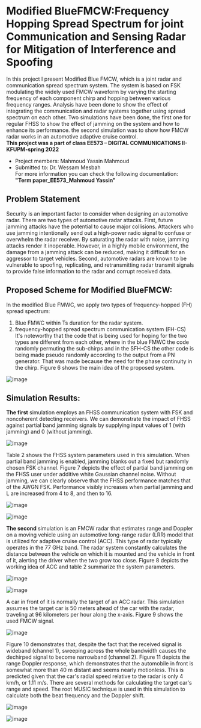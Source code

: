 # Modified BlueFMCW:Frequency Hopping Spread Spectrum for joint Communication and Sensing Radar for Mitigation of Interference and Spoofing
In this project I present Modified Blue FMCW, which is a joint radar and communication spread spectrum system. The system is based on FSK modulating the widely used FMCW waveform by varying the starting frequency of each component chirp and hopping between various frequency ranges. Analysis have been done to show the effect of integrating the communication and radar systems together using spread spectrum on each other. Two simulations have been done, the first one for regular FHSS to show the effect of jamming on the system and how to enhance its performance. the second simulation was to show how FMCW radar works in an automotive adaptive cruise control. <br />
**This project was a part of class EE573 – DIGITAL COMMUNICATIONS II-KFUPM-spring 2022**
- Project members:
Mahmoud Yassin Mahmoud
- Submitted to:
Dr. Wessam Mesbah <br />
For more information you can check the following documentation: **"Term paper_EE573_Mahmoud Yassin"**
## Problem Statement
Security is an important factor to consider when designing an automotive radar. There are two types of automotive radar attacks.
First, future jamming attacks have the potential to cause major collisions. Attackers who use jamming intentionally send out a high-power radio signal to confuse or overwhelm the radar receiver. By saturating the radar with noise, jamming attacks render it inoperable. However, in a highly mobile environment, the damage from a jamming attack can be reduced, making it difficult for an aggressor to target vehicles.
Second, automotive radars are known to be vulnerable to spoofing, replicating, and retransmitting radar transmit signals to provide false information to the radar and corrupt received data.

## Proposed Scheme for Modified BlueFMCW:
In the modified Blue FMWC, we apply two types of frequency-hopped (FH) spread spectrum:
1. Blue FMWC within Ts duration for the radar system.
2. frequency-hopped spread spectrum communication system (FH-CS)<br />
It's noteworthy that the code that is being used for hoping for the two types are different from each other, where in the blue FMWC the code randomly permuting the sub-chirps and in the SFH-CS the other code is being made pseudo randomly according to the output from a PN generator. That was made because the need for the phase continuity in the chirp. Figure 6 shows the main idea of the proposed system.

![image](https://user-images.githubusercontent.com/106708838/171571899-2740e556-95f2-4d06-88f8-4cf09bc995a9.png)

## Simulation Results:
**The first** simulation employs an FHSS communication system with FSK and noncoherent detecting receivers. We can demonstrate the impact of FHSS against partial band jamming signals by supplying input values of 1 (with jamming) and 0 (without jamming).

![image](https://user-images.githubusercontent.com/106708838/171572290-dcfacae0-a2d9-49f7-9dd0-8c5de65d4fc4.png)

Table 2 shows the FHSS system parameters used in this simulation. When partial band jamming is enabled, jamming blanks out a fixed but randomly chosen FSK channel.
Figure 7 depicts the effect of partial band jamming on the FHSS user under additive white Gaussian channel noise. Without jamming, we can clearly observe that the FHSS performance matches that of the AWGN FSK. Performance visibly increases when partial jamming and L are increased from 4 to 8, and then to 16.

![image](https://user-images.githubusercontent.com/106708838/171572514-7b063683-6707-4f03-8b6d-8c5aa12604c8.png)

![image](https://user-images.githubusercontent.com/106708838/171572641-767569ca-d830-4246-a24c-2bd40bc4ded8.png)

**The second** simulation is an FMCW radar that estimates range and Doppler on a moving vehicle using an automotive long-range radar (LRR) model that is utilized for adaptive cruise control (ACC). This type of radar typically operates in the 77 GHz band. The radar system constantly calculates the distance between the vehicle on which it is mounted and the vehicle in front of it, alerting the driver when the two grow too close. Figure 8 depicts the working idea of ACC and table 2 summarize the system parameters.

![image](https://user-images.githubusercontent.com/106708838/171572891-d5ea2d14-e3a3-4d7d-b2a2-8c15584b6fb4.png)

![image](https://user-images.githubusercontent.com/106708838/171572975-4ddfd681-4508-4144-8980-d21cb5d9418f.png)

A car in front of it is normally the target of an ACC radar. This simulation assumes the target car is 50 meters ahead of the car with the radar, traveling at 96 kilometers per hour along the x-axis. Figure 9 shows the used FMCW signal.

![image](https://user-images.githubusercontent.com/106708838/171573130-ce197d62-7452-4831-a405-0f6ea446754f.png)

Figure 10 demonstrates that, despite the fact that the received signal is wideband
(channel 1), sweeping across the whole bandwidth causes the dechirped signal to
become narrowband (channel 2).
Figure 11 depicts the range Doppler response, which demonstrates that the
automobile in front is somewhat more than 40 m distant and seems nearly
motionless. This is predicted given that the car's radial speed relative to the radar
is only 4 km/h, or 1.11 m/s.
There are several methods for calculating the target car's range and speed. The
root MUSIC technique is used in this simulation to calculate both the beat
frequency and the Doppler shift.

![image](https://user-images.githubusercontent.com/106708838/171573319-0c70ac22-8558-4a87-9ab2-4d3abe3ef9df.png)

![image](https://user-images.githubusercontent.com/106708838/171573456-087e803e-c056-413b-a8b6-7ad30a0f7782.png)






